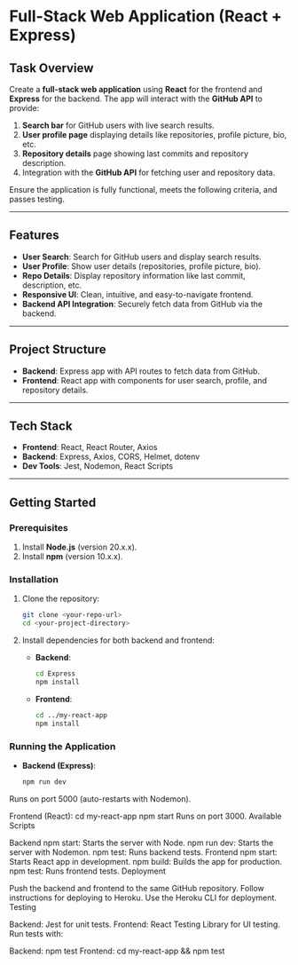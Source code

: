 # Full-Stack Web Application (React + Express)

## Task Overview

Create a **full-stack web application** using **React** for the frontend and **Express** for the backend. The app will interact with the **GitHub API** to provide:

1. **Search bar** for GitHub users with live search results.
2. **User profile page** displaying details like repositories, profile picture, bio, etc.
3. **Repository details** page showing last commits and repository description.
4. Integration with the **GitHub API** for fetching user and repository data.

Ensure the application is fully functional, meets the following criteria, and passes testing.

---

## Features

- **User Search**: Search for GitHub users and display search results.
- **User Profile**: Show user details (repositories, profile picture, bio).
- **Repo Details**: Display repository information like last commit, description, etc.
- **Responsive UI**: Clean, intuitive, and easy-to-navigate frontend.
- **Backend API Integration**: Securely fetch data from GitHub via the backend.

---

## Project Structure

- **Backend**: Express app with API routes to fetch data from GitHub.
- **Frontend**: React app with components for user search, profile, and repository details.

---

## Tech Stack

- **Frontend**: React, React Router, Axios
- **Backend**: Express, Axios, CORS, Helmet, dotenv
- **Dev Tools**: Jest, Nodemon, React Scripts

---

## Getting Started

### Prerequisites

1. Install **Node.js** (version 20.x.x).
2. Install **npm** (version 10.x.x).

### Installation

1. Clone the repository:

    ```bash
    git clone <your-repo-url>
    cd <your-project-directory>
    ```

2. Install dependencies for both backend and frontend:

    - **Backend**:

      ```bash
      cd Express
      npm install
      ```

    - **Frontend**:

      ```bash
      cd ../my-react-app
      npm install
      ```

### Running the Application

- **Backend (Express)**: 
  ```bash
  npm run dev
Runs on port 5000 (auto-restarts with Nodemon).

Frontend (React):
cd my-react-app
npm start
Runs on port 3000.
Available Scripts

Backend
npm start: Starts the server with Node.
npm run dev: Starts the server with Nodemon.
npm test: Runs backend tests.
Frontend
npm start: Starts React app in development.
npm build: Builds the app for production.
npm test: Runs frontend tests.
Deployment

Push the backend and frontend to the same GitHub repository.
Follow instructions for deploying to Heroku.
Use the Heroku CLI for deployment.
Testing

Backend: Jest for unit tests.
Frontend: React Testing Library for UI testing.
Run tests with:

Backend: npm test
Frontend: cd my-react-app && npm test
